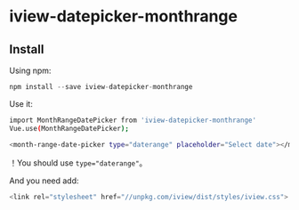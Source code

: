 # iview-datepicker-monthrange

## Install

Using npm:

```js
npm install --save iview-datepicker-monthrange
```

Use it:

```bash
import MonthRangeDatePicker from 'iview-datepicker-monthrange'
Vue.use(MonthRangeDatePicker);
```

```bash
<month-range-date-picker type="daterange" placeholder="Select date"></month-range-date-picker>
```

！You should use `type="daterange"`。

And you need add:

```js
<link rel="stylesheet" href="//unpkg.com/iview/dist/styles/iview.css">
```